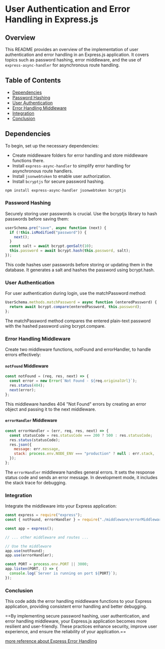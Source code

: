 # User Authentication and Error Handling in Express.js

## Overview

This README provides an overview of the implementation of user authentication and error handling in an Express.js application. It covers topics such as password hashing, error middleware, and the use of `express-async-handler` for asynchronous route handling.

## Table of Contents

- [Dependencies](#dependencies)
- [Password Hashing](#password-hashing)
- [User Authentication](#user-authentication)
- [Error Handling Middleware](#error-handling-middleware)
- [Integration](#integration)
- [Conclusion](#conclusion)

## Dependencies

To begin, set up the necessary dependencies:

- Create middleware folders for error handling and store middleware functions there.
- Install `express-async-handler` to simplify error handling for asynchronous route handlers.
- Install `jsonwebtoken` to enable user authorization.
- Install `bcryptjs` for secure password hashing.

```bash
npm install express-async-handler jsonwebtoken bcryptjs
```

### Password Hashing

Securely storing user passwords is crucial. Use the bcryptjs library to hash passwords before saving them:

```js
userSchema.pre("save", async function (next) {
  if (!this.isModified("password")) {
    next();
  }
  const salt = await bcrypt.genSalt(10);
  this.password = await bcrypt.hash(this.password, salt);
});
```

This code hashes user passwords before storing or updating them in the database. It generates a salt and hashes the password using bcrypt.hash.

### User Authentication

For user authentication during login, use the matchPassword method:

```js
UserSchema.methods.matchPassword = async function (enteredPassword) {
  return await bcrypt.compare(enteredPassword, this.password);
};
```

The matchPassword method compares the entered plain-text password with the hashed password using bcrypt.compare.

### Error Handling Middleware

Create two middleware functions, notFound and errorHandler, to handle errors effectively:

#### `notFound` Middleware

```js
const notFound = (req, res, next) => {
  const error = new Error(`Not Found - ${req.originalUrl}`);
  res.status(404);
  next(error);
};
```

This middleware handles 404 "Not Found" errors by creating an error object and passing it to the next middleware.

#### `errorHandler` Middleware

```js
const errorHandler = (err, req, res, next) => {
  const statusCode = res.statusCode === 200 ? 500 : res.statusCode;
  res.status(statusCode);
  res.json({
    message: err.message,
    stack: process.env.NODE_ENV === "production" ? null : err.stack,
  });
};
```

The `errorHandler` middleware handles general errors. It sets the response status code and sends an error message. In development mode, it includes the stack trace for debugging.

### Integration

Integrate the middleware into your Express application:

```js
const express = require("express");
const { notFound, errorHandler } = require("./middleware/errorMiddleware");

const app = express();

// ... other middleware and routes ...

// Use the middleware
app.use(notFound);
app.use(errorHandler);

const PORT = process.env.PORT || 3000;
app.listen(PORT, () => {
  console.log(`Server is running on port ${PORT}`);
});
```

### Conclusion

This code adds the error handling middleware functions to your Express application, providing consistent error handling and better debugging.

==By implementing secure password hashing, user authentication, and error handling middleware, your Express.js application becomes more resilient and user-friendly. These practices enhance security, improve user experience, and ensure the reliability of your application.==

[more reference about Express Error Handling](https://expressjs.com/en/guide/error-handling.html)
